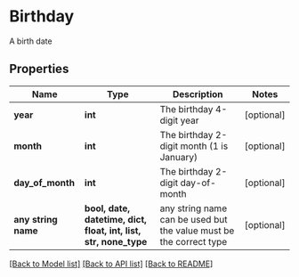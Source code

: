 # Birthday

A birth date

## Properties
Name | Type | Description | Notes
------------ | ------------- | ------------- | -------------
**year** | **int** | The birthday 4-digit year | [optional] 
**month** | **int** | The birthday 2-digit month (1 is January) | [optional] 
**day_of_month** | **int** | The birthday 2-digit day-of-month | [optional] 
**any string name** | **bool, date, datetime, dict, float, int, list, str, none_type** | any string name can be used but the value must be the correct type | [optional]

[[Back to Model list]](../README.md#documentation-for-models) [[Back to API list]](../README.md#documentation-for-api-endpoints) [[Back to README]](../README.md)


